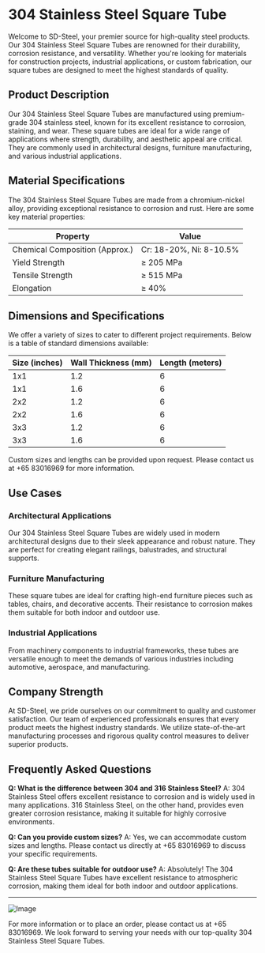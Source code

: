 # 304 Stainless Steel Square Tube

Welcome to SD-Steel, your premier source for high-quality steel products. Our 304 Stainless Steel Square Tubes are renowned for their durability, corrosion resistance, and versatility. Whether you're looking for materials for construction projects, industrial applications, or custom fabrication, our square tubes are designed to meet the highest standards of quality.

## Product Description

Our 304 Stainless Steel Square Tubes are manufactured using premium-grade 304 stainless steel, known for its excellent resistance to corrosion, staining, and wear. These square tubes are ideal for a wide range of applications where strength, durability, and aesthetic appeal are critical. They are commonly used in architectural designs, furniture manufacturing, and various industrial applications.

## Material Specifications

The 304 Stainless Steel Square Tubes are made from a chromium-nickel alloy, providing exceptional resistance to corrosion and rust. Here are some key material properties:

| Property          | Value                |
|-------------------|----------------------|
| Chemical Composition (Approx.) | Cr: 18-20%, Ni: 8-10.5% |
| Yield Strength    | ≥ 205 MPa           |
| Tensile Strength  | ≥ 515 MPa           |
| Elongation        | ≥ 40%               |

## Dimensions and Specifications

We offer a variety of sizes to cater to different project requirements. Below is a table of standard dimensions available:

| Size (inches) | Wall Thickness (mm) | Length (meters) |
|---------------|---------------------|-----------------|
| 1x1           | 1.2                 | 6               |
| 1x1           | 1.6                 | 6               |
| 2x2           | 1.2                 | 6               |
| 2x2           | 1.6                 | 6               |
| 3x3           | 1.2                 | 6               |
| 3x3           | 1.6                 | 6               |

Custom sizes and lengths can be provided upon request. Please contact us at +65 83016969 for more information.

## Use Cases

### Architectural Applications
Our 304 Stainless Steel Square Tubes are widely used in modern architectural designs due to their sleek appearance and robust nature. They are perfect for creating elegant railings, balustrades, and structural supports.

### Furniture Manufacturing
These square tubes are ideal for crafting high-end furniture pieces such as tables, chairs, and decorative accents. Their resistance to corrosion makes them suitable for both indoor and outdoor use.

### Industrial Applications
From machinery components to industrial frameworks, these tubes are versatile enough to meet the demands of various industries including automotive, aerospace, and manufacturing.

## Company Strength

At SD-Steel, we pride ourselves on our commitment to quality and customer satisfaction. Our team of experienced professionals ensures that every product meets the highest industry standards. We utilize state-of-the-art manufacturing processes and rigorous quality control measures to deliver superior products.

## Frequently Asked Questions

**Q: What is the difference between 304 and 316 Stainless Steel?**
A: 304 Stainless Steel offers excellent resistance to corrosion and is widely used in many applications. 316 Stainless Steel, on the other hand, provides even greater corrosion resistance, making it suitable for highly corrosive environments.

**Q: Can you provide custom sizes?**
A: Yes, we can accommodate custom sizes and lengths. Please contact us directly at +65 83016969 to discuss your specific requirements.

**Q: Are these tubes suitable for outdoor use?**
A: Absolutely! The 304 Stainless Steel Square Tubes have excellent resistance to atmospheric corrosion, making them ideal for both indoor and outdoor applications.

---

![Image](https://github.com/user-attachments/assets/2567258e-e124-4816-932d-1809bd27ef0b)

For more information or to place an order, please contact us at +65 83016969. We look forward to serving your needs with our top-quality 304 Stainless Steel Square Tubes.
